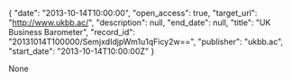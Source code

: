 {
  "date": "2013-10-14T10:00:00", 
  "open_access": true, 
  "target_url": "http://www.ukbb.ac/", 
  "description": null, 
  "end_date": null, 
  "title": "UK Business Barometer", 
  "record_id": "20131014T100000/SemjxdIdjpWm1u1qFicy2w==", 
  "publisher": "ukbb.ac", 
  "start_date": "2013-10-14T10:00:00Z"
}

None